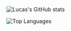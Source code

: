 ![Lucas's GitHub stats](https://github-readme-stats.vercel.app/api?username=aguiarlucas2703&show_icons=true&theme=tokyonight&include_all_commits=TRUE)

![Top Languages](https://github-readme-stats.vercel.app/api/top-langs/?username=aguiarlucas2703&layout=compact&langs_count=8)
<!--
**aguiarlucas2703/aguiarlucas2703** is a ✨ _special_ ✨ repository because its `README.md` (this file) appears on your GitHub profile.

Here are some ideas to get you started:

- 🔭 I’m currently working on ...
- 🌱 I’m currently learning ...
- 👯 I’m looking to collaborate on ...
- 🤔 I’m looking for help with ...
- 💬 Ask me about ...
- 📫 How to reach me: ...
- 😄 Pronouns: ...
- ⚡ Fun fact: ...
-->
